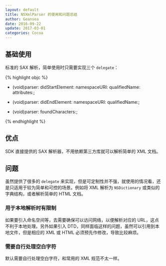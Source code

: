 ```yaml
---
layout: default
title: NSXmlParser 的使用和问题总结
author: Geansea
date: 2016-09-22
update: 2017-03-01
categories: Cocoa
---
```


## 基础使用

标准的 SAX 解析，简单使用时只需要实现三个 `delegate`：

{% highlight objc %}

- (void)parser: didStartElement: namespaceURI: qualifiedName: attributes:;

- (void)parser: didEndElement: namespaceURI: qualifiedName:;

- (void)parser: foundCharacters:;

{% endhighlight %}

## 优点

SDK 直接提供的 SAX 解析器，不用依赖第三方库就可以解析简单的 XML 文档。

## 问题

虽然提供了很多的 `delegate` 来实现，但是可定制性并不强，就使用的情况看，还是只适用于较为简单和可控的场景。例如将 XML 解析为 `NSDictionary` 或类似的字典结构，或者解析简单的 HTML 文档。

### 用于本地解析时有限制

如果要引入命名空间等，去需要确保可以访问网络，以便解析对应的 URL，这点不利于本地处理。另外如果引入 DTD，同样面临这样的问题，虽然可以引用到本地文件，但是相应的 XML 或 HTML 必须预先作修改，导致比较麻烦。

### 需要自行处理空白字符

默认需要自行处理空白字符，和常用的 XML 规范不太一样。

